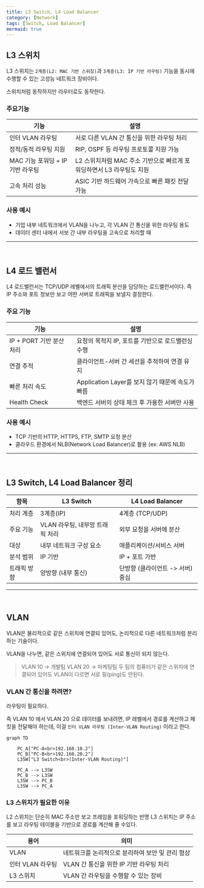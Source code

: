 ```yaml
---
title: L3 Switch, L4 Load Balancer
category: [Network]
tags: [Switch, Load Balancer]
mermaid: true
---
```


## L3 스위치

L3 스위치는 `2계층(L2: MAC 기반 스위칭)`과 `3계층(L3: IP 기반 라우팅)` 기능을 동시에 수행할 수 있는 고성능 네트워크 장비이다. 

스위치처럼 동작하지만 라우터로도 동작한다.

### 주요기능

| 기능                             | 설명                                                                 |
| -------------------------------- | -------------------------------------------------------------------- |
| 인터 VLAN 라우팅                 | 서로 다른 VLAN 간 통신을 위한 라우팅 처리                            |
| 정적/동적 라우팅 지원            | RIP, OSPF 등 라우팅 프로토콜 지원 가능                               |
| MAC 기능 포워딩 + IP 기반 라우팅 | L2 스위치처럼 MAC 주소 기반으로 빠르게 포워딩하면서 L3 라우팅도 지원 |
| 고속 처리 성능                   | ASIC 기반 하드웨어 가속으로 빠른 패킷 전달 가능                      |

### 사용 예시

- 기업 내부 네트워크에서 VLAN을 나누고, 각 VLAN 간 통신을 위한 라우팅 용도
- 데이터 센터 내에서 서보 간 내부 라우팅을 고속으로 처리할 때

---

<br>

## L4 로드 밸런서

L4 로드밸런서는 TCP/UDP 레벨에서의 트래픽 분산을 담당하는 로드밸런서이다. 즉 IP 주소와 포트 정보만 보고 어떤 서버로 트래픽을 보낼지 결정한다.

### 주요 기능

| 기능                     | 설명                                              |
| ------------------------ | ------------------------------------------------- |
| IP + PORT 기반 분산 처리 | 요청의 목적지 IP, 포트를 기반으로 로드밸런싱 수행 |
| 연결 추적                | 클라이언트-서버 간 세션을 추적하여 연결 유지      |
| 빠른 처리 속도           | Application Layer를 보지 않기 때문에 속도가 빠름  |
| Health Check             | 백엔드 서버의 상태 체크 후 가용한 서버만 사용     |

### 사용 예시

- TCP 기반의 HTTP, HTTPS, FTP, SMTP 요청 분산
- 클라우드 환경에서 NLB(Network Load Balancer)로 활용 (ex: AWS NLB)


---

<br>

## L3 Switch, L4 Load Balancer 정리

| 항목        | L3 Switch                       | L4 Load Balancer                 |
| ----------- | ------------------------------- | -------------------------------- |
| 처리 계층   | 3계층(IP)                       | 4계층 (TCP/UDP)                  |
| 주요 기능   | VLAN 라우팅, 내부망 트래픽 처리 | 외부 요청을 서버에 분산          |
| 대상        | 내부 네트워크 구성 요소         | 애플리케이션/서비스 서버         |
| 분석 범위   | IP 기반                         | IP + 포트 가반                   |
| 트래픽 방향 | 양방향 (내부 통신)              | 단방향 (클라이언트 -> 서버) 중심 |


---

<br>

## VLAN

VLAN은 물리적으로 같은 스위치에 연결되 있어도, 논리적으로 다른 네트워크처럼 분리하는 기술이다.

VLAN을 나누면, 같은 스위치에 연결되어 있어도 서로 통신이 되지 않는다.

> VLAN 10 -> 개발팀
> VLAN 20 -> 마케팅팀
> 두 팀의 컴퓨터가 같은 스위치에 연결되어 있어도 VLAN이 다르면 서로 핑(ping)도 안된다.

### VLAN 간 통신을 하려면?

라우팅이 필요하다.

즉 VLAN 10 에서 VLAN 20 으로 데이터를 보내려면, IP 레벨에서 경로를 계산하고 패킷을 전달해야 하는데, 이걸 `인터 VLAN 라우팅 (Inter-VLAN Routing)` 이라고 한다.


```mermaid
graph TD

    PC_A["PC-A<br>192.168.10.2"]
    PC_B["PC-B<br>192.168.20.2"]
    L3SW["L3 Switch<br>(Inter-VLAN Routing)"]

    PC_A --> L3SW
    PC_B --> L3SW
    L3SW --> PC_B
    L3SW --> PC_A

```

### L3 스위치가 필요한 이유

L2 스위치는 단순히 MAC 주소만 보고 프레임을 포워딩하는 반명 L3 스위치는 IP 주소를 보고 라우팅 테이블을 기반으로 경로를 계산해 줄 수있다.

| 용어             | 의미                                             |
| ---------------- | ------------------------------------------------ |
| VLAN             | 네트워크를 논리적으로 분리하여 보안 및 관리 형상 |
| 인터 VLAN 라우팅 | VLAN 간 통신을 위한 IP 기반 라우팅 처리          |
| L3 스위치        | VLAN 간 라우팅을 수행할 수 있는 장비             |
